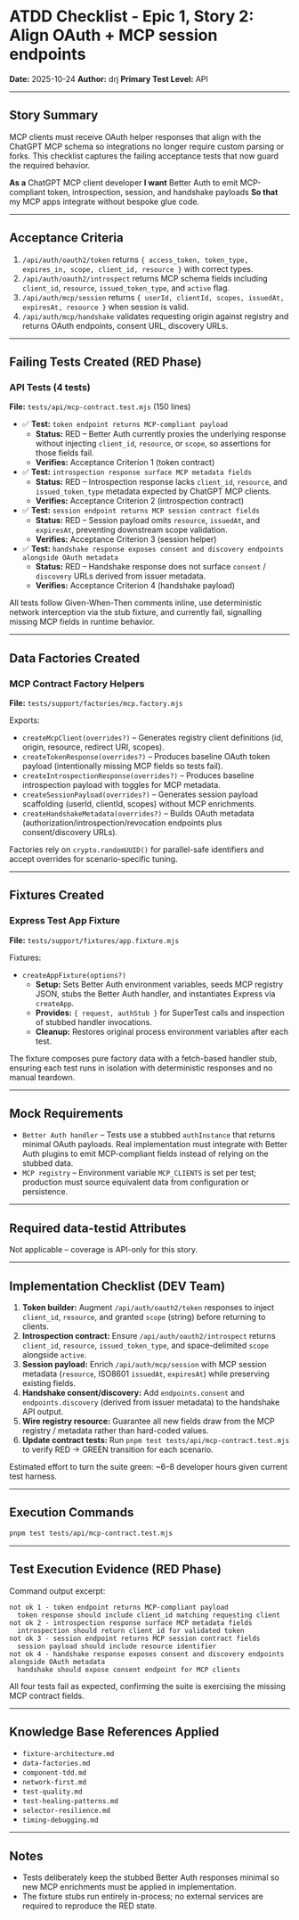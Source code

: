 # ATDD Checklist - Epic 1, Story 2: Align OAuth + MCP session endpoints

**Date:** 2025-10-24
**Author:** drj
**Primary Test Level:** API

---

## Story Summary

MCP clients must receive OAuth helper responses that align with the ChatGPT MCP schema so integrations no longer require custom parsing or forks. This checklist captures the failing acceptance tests that now guard the required behavior.

**As a** ChatGPT MCP client developer
**I want** Better Auth to emit MCP-compliant token, introspection, session, and handshake payloads
**So that** my MCP apps integrate without bespoke glue code.

---

## Acceptance Criteria

1. `/api/auth/oauth2/token` returns `{ access_token, token_type, expires_in, scope, client_id, resource }` with correct types.
2. `/api/auth/oauth2/introspect` returns MCP schema fields including `client_id`, `resource`, `issued_token_type`, and `active` flag.
3. `/api/auth/mcp/session` returns `{ userId, clientId, scopes, issuedAt, expiresAt, resource }` when session is valid.
4. `/api/auth/mcp/handshake` validates requesting origin against registry and returns OAuth endpoints, consent URL, discovery URLs.

---

## Failing Tests Created (RED Phase)

### API Tests (4 tests)

**File:** `tests/api/mcp-contract.test.mjs` (150 lines)

- ✅ **Test:** `token endpoint returns MCP-compliant payload`
  - **Status:** RED – Better Auth currently proxies the underlying response without injecting `client_id`, `resource`, or `scope`, so assertions for those fields fail.
  - **Verifies:** Acceptance Criterion 1 (token contract)
- ✅ **Test:** `introspection response surface MCP metadata fields`
  - **Status:** RED – Introspection response lacks `client_id`, `resource`, and `issued_token_type` metadata expected by ChatGPT MCP clients.
  - **Verifies:** Acceptance Criterion 2 (introspection contract)
- ✅ **Test:** `session endpoint returns MCP session contract fields`
  - **Status:** RED – Session payload omits `resource`, `issuedAt`, and `expiresAt`, preventing downstream scope validation.
  - **Verifies:** Acceptance Criterion 3 (session helper)
- ✅ **Test:** `handshake response exposes consent and discovery endpoints alongside OAuth metadata`
  - **Status:** RED – Handshake response does not surface `consent` / `discovery` URLs derived from issuer metadata.
  - **Verifies:** Acceptance Criterion 4 (handshake payload)

All tests follow Given-When-Then comments inline, use deterministic network interception via the stub fixture, and currently fail, signalling missing MCP fields in runtime behavior.

---

## Data Factories Created

### MCP Contract Factory Helpers

**File:** `tests/support/factories/mcp.factory.mjs`

Exports:

- `createMcpClient(overrides?)` – Generates registry client definitions (id, origin, resource, redirect URI, scopes).
- `createTokenResponse(overrides?)` – Produces baseline OAuth token payload (intentionally missing MCP fields so tests fail).
- `createIntrospectionResponse(overrides?)` – Produces baseline introspection payload with toggles for MCP metadata.
- `createSessionPayload(overrides?)` – Generates session payload scaffolding (userId, clientId, scopes) without MCP enrichments.
- `createHandshakeMetadata(overrides?)` – Builds OAuth metadata (authorization/introspection/revocation endpoints plus consent/discovery URLs).

Factories rely on `crypto.randomUUID()` for parallel-safe identifiers and accept overrides for scenario-specific tuning.

---

## Fixtures Created

### Express Test App Fixture

**File:** `tests/support/fixtures/app.fixture.mjs`

Fixtures:

- `createAppFixture(options?)`
  - **Setup:** Sets Better Auth environment variables, seeds MCP registry JSON, stubs the Better Auth handler, and instantiates Express via `createApp`.
  - **Provides:** `{ request, authStub }` for SuperTest calls and inspection of stubbed handler invocations.
  - **Cleanup:** Restores original process environment variables after each test.

The fixture composes pure factory data with a fetch-based handler stub, ensuring each test runs in isolation with deterministic responses and no manual teardown.

---

## Mock Requirements

- `Better Auth handler` – Tests use a stubbed `authInstance` that returns minimal OAuth payloads. Real implementation must integrate with Better Auth plugins to emit MCP-compliant fields instead of relying on the stubbed data.
- `MCP registry` – Environment variable `MCP_CLIENTS` is set per test; production must source equivalent data from configuration or persistence.

---

## Required data-testid Attributes

Not applicable – coverage is API-only for this story.

---

## Implementation Checklist (DEV Team)

1. **Token builder:** Augment `/api/auth/oauth2/token` responses to inject `client_id`, `resource`, and granted `scope` (string) before returning to clients.
2. **Introspection contract:** Ensure `/api/auth/oauth2/introspect` returns `client_id`, `resource`, `issued_token_type`, and space-delimited `scope` alongside `active`.
3. **Session payload:** Enrich `/api/auth/mcp/session` with MCP session metadata (`resource`, ISO8601 `issuedAt`, `expiresAt`) while preserving existing fields.
4. **Handshake consent/discovery:** Add `endpoints.consent` and `endpoints.discovery` (derived from issuer metadata) to the handshake API output.
5. **Wire registry resource:** Guarantee all new fields draw from the MCP registry / metadata rather than hard-coded values.
6. **Update contract tests:** Run `pnpm test tests/api/mcp-contract.test.mjs` to verify RED → GREEN transition for each scenario.

Estimated effort to turn the suite green: ~6–8 developer hours given current test harness.

---

## Execution Commands

```bash
pnpm test tests/api/mcp-contract.test.mjs
```

---

## Test Execution Evidence (RED Phase)

Command output excerpt:

```
not ok 1 - token endpoint returns MCP-compliant payload
  token response should include client_id matching requesting client
not ok 2 - introspection response surface MCP metadata fields
  introspection should return client_id for validated token
not ok 3 - session endpoint returns MCP session contract fields
  session payload should include resource identifier
not ok 4 - handshake response exposes consent and discovery endpoints alongside OAuth metadata
  handshake should expose consent endpoint for MCP clients
```

All four tests fail as expected, confirming the suite is exercising the missing MCP contract fields.

---

## Knowledge Base References Applied

- `fixture-architecture.md`
- `data-factories.md`
- `component-tdd.md`
- `network-first.md`
- `test-quality.md`
- `test-healing-patterns.md`
- `selector-resilience.md`
- `timing-debugging.md`

---

## Notes

- Tests deliberately keep the stubbed Better Auth responses minimal so new MCP enrichments must be applied in implementation.
- The fixture stubs run entirely in-process; no external services are required to reproduce the RED state.
